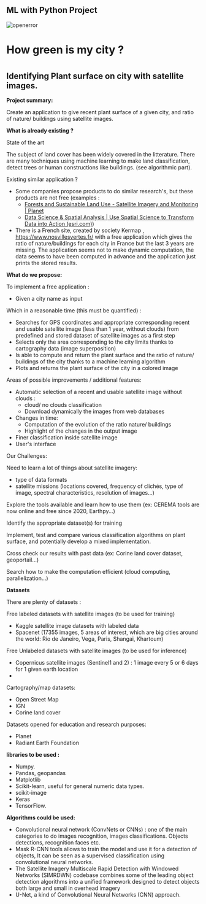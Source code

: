 #
## ML with Python Project


![openerror](https://user-images.githubusercontent.com/72912247/121811005-3486a500-cc63-11eb-8007-8b4a14a58de9.JPG)




# How green is my city ?

#
## Identifying Plant surface on city with satellite images.

**Project summary:**

Create an application to give recent plant surface of a given city, and ratio of nature/ buildings using satellite images.

**What is already existing ?**

State of the art

The subject of land cover has been widely covered in the litterature. There are many techniques using machine learning to make land classification, detect trees or human constructions like buildings. (see algorithmic part).

Existing similar application ?

- Some companies propose products to do similar research&#39;s, but these products are not free (examples :
  - [Forests and Sustainable Land Use - Satellite Imagery and Monitoring | Planet](https://www.planet.com/markets/forestry/)
  - [Data Science &amp; Spatial Analysis | Use Spatial Science to Transform Data into Action (esri.com)](https://www.esri.com/en-us/arcgis/products/spatial-analytics-data-science/overview))
- There is a French site, created by society Kermap , https://www.nosvillesvertes.fr/ with a free application which gives the ratio of nature/buildings for each city in France but the last 3 years are missing. The application seems not to make dynamic computation, the data seems to have been computed in advance and the application just prints the stored results.

**What do we propose:**

To implement a free application :

- Given a city name as input

Which in a reasonable time (this must be quantified) :

- Searches for GPS coordinates and appropriate corresponding recent and usable satellite image (less than 1 year, without clouds) from predefined and stored dataset of satellite images as a first step
- Selects only the area corresponding to the city limits thanks to cartography data (image superposition)
- Is able to compute and return the plant surface and the ratio of nature/ buildings of the city thanks to a machine learning algorithm
- Plots and returns the plant surface of the city in a colored image

Areas of possible improvements / additional features:

- Automatic selection of a recent and usable satellite image without clouds :
  - cloud/ no clouds classification
  - Download dynamically the images from web databases
- Changes in time:
  - Computation of the evolution of the ratio nature/ buildings
  - Highlight of the changes in the output image
- Finer classification inside satellite image
- User&#39;s interface

Our Challenges:

Need to learn a lot of things about satellite imagery:

- type of data formats
- satellite missions (locations covered, frequency of clichés, type of image, spectral characteristics, resolution of images...)

Explore the tools available and learn how to use them (ex: CEREMA tools are now online and free since 2020, Earthpy...)

Identify the appropriate dataset(s) for training

Implement, test and compare various classification algorithms on plant surface, and potentially develop a mixed implementation.

Cross check our results with past data (ex: Corine land cover dataset, geoportail...)

Search how to make the computation efficient (cloud computing, parallelization...)

**Datasets**

There are plenty of datasets :

Free labeled datasets with satellite images (to be used for training)

- Kaggle satellite image datasets with labeled data
- Spacenet (17355 images, 5 areas of interest, which are big cities around the world: Rio de Janeiro, Vega, Paris, Shangai, Khartoum)

Free Unlabeled datasets with satellite images (to be used for inference)

- Copernicus satellite images (Sentinel1 and 2) : 1 image every 5 or 6 days for 1 given earth location
-

Cartography/map datasets:

- Open Street Map
- IGN
- Corine land cover

Datasets opened for education and research purposes:

- Planet
- Radiant Earth Foundation

**libraries to be used :**

- Numpy.
- Pandas, geopandas
- Matplotlib
- Scikit-learn, useful for general numeric data types.
- scikit-image
- Keras
- TensorFlow.

**Algorithms could be used:**

- Convolutional neural network (ConvNets or CNNs) : one of the main categories to do images recognition, images classifications. Objects detections, recognition faces etc.
- Mask R-CNN tools allows to train the model and use it for a detection of objects, It can be seen as a supervised classification using convolutional neural networks.
- The Satellite Imagery Multiscale Rapid Detection with Windowed Networks (SIMRDWN) codebase combines some of the leading object detection algorithms into a unified framework designed to detect objects both large and small in overhead imagery
- U-Net, a kind of Convolutional Neural Networks (CNN) approach.
